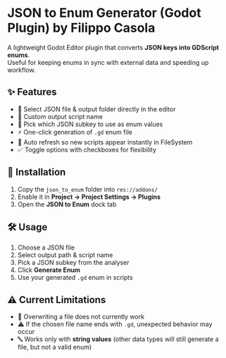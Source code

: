# JSON to Enum Generator (Godot Plugin) by Filippo Casola

A lightweight Godot Editor plugin that converts **JSON keys into GDScript enums**.  
Useful for keeping enums in sync with external data and speeding up workflow.  

## ✨ Features
- 📂 Select JSON file & output folder directly in the editor  
- 📝 Custom output script name  
- 🔑 Pick which JSON subkey to use as enum values  
- ⚡ One-click generation of `.gd` enum file  
- 🔄 Auto refresh so new scripts appear instantly in FileSystem  
- ✅ Toggle options with checkboxes for flexibility  

## 🚀 Installation
1. Copy the `json_to_enum` folder into `res://addons/`  
2. Enable it in **Project → Project Settings → Plugins**  
3. Open the **JSON to Enum** dock tab  

## 🛠 Usage
1. Choose a JSON file  
2. Select output path & script name  
3. Pick a JSON subkey from the analyser  
4. Click **Generate Enum**  
5. Use your generated `.gd` enum in scripts  

## ⚠️ Current Limitations
- 🚫 Overwriting a file does not currently work  
- ⚠️ If the chosen file name ends with `.gd`, unexpected behavior may occur  
- 🔤 Works only with **string values** (other data types will still generate a file, but not a valid enum)
